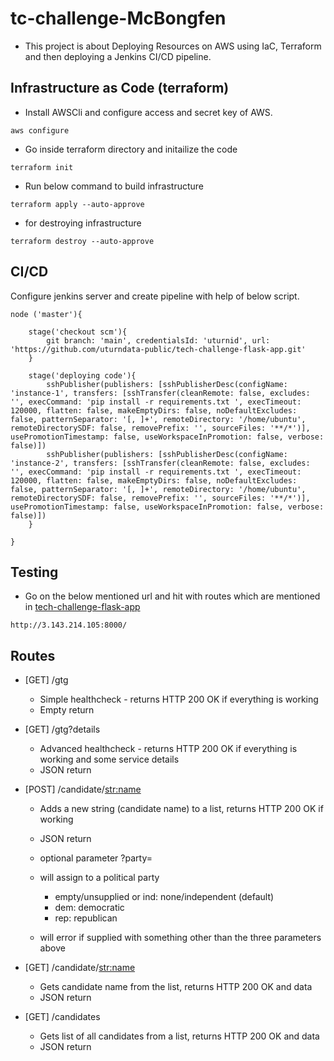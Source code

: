 # tc-challenge-McBongfen

* This project is about Deploying Resources on AWS using IaC, Terraform and then deploying a Jenkins CI/CD pipeline.

## Infrastructure as Code (terraform)

* Install AWSCli and configure access and secret key of AWS.
```
aws configure
```

* Go inside terraform directory and initailize the code

```
terraform init
```

* Run below command to build infrastructure
```
terraform apply --auto-approve
```
* for destroying infrastructure
 ```
 terraform destroy --auto-approve
 ```

## CI/CD

Configure jenkins server and create pipeline with help of below script.

```
node ('master'){

    stage('checkout scm'){
        git branch: 'main', credentialsId: 'uturnid', url: 'https://github.com/uturndata-public/tech-challenge-flask-app.git'
    }
    
    stage('deploying code'){
        sshPublisher(publishers: [sshPublisherDesc(configName: 'instance-1', transfers: [sshTransfer(cleanRemote: false, excludes: '', execCommand: 'pip install -r requirements.txt ', execTimeout: 120000, flatten: false, makeEmptyDirs: false, noDefaultExcludes: false, patternSeparator: '[, ]+', remoteDirectory: '/home/ubuntu', remoteDirectorySDF: false, removePrefix: '', sourceFiles: '**/*')], usePromotionTimestamp: false, useWorkspaceInPromotion: false, verbose: false)])
        sshPublisher(publishers: [sshPublisherDesc(configName: 'instance-2', transfers: [sshTransfer(cleanRemote: false, excludes: '', execCommand: 'pip install -r requirements.txt ', execTimeout: 120000, flatten: false, makeEmptyDirs: false, noDefaultExcludes: false, patternSeparator: '[, ]+', remoteDirectory: '/home/ubuntu', remoteDirectorySDF: false, removePrefix: '', sourceFiles: '**/*')], usePromotionTimestamp: false, useWorkspaceInPromotion: false, verbose: false)])
    }    
    
}
```

## Testing

* Go on the below mentioned url and hit with routes which are mentioned in [tech-challenge-flask-app](https://github.com/uturndata-public/tech-challenge-flask-app)

```
http://3.143.214.105:8000/
```

## Routes

- [GET] /gtg
  - Simple healthcheck - returns HTTP 200 OK if everything is working
  - Empty return

- [GET] /gtg?details
  - Advanced healthcheck - returns HTTP 200 OK if everything is working and some service details
  - JSON return

- [POST] /candidate/<str:name>
  - Adds a new string (candidate name) to a list, returns HTTP 200 OK if working
  - JSON return

  - optional parameter ?party=
  - will assign to a political party
    - empty/unsupplied or ind: none/independent (default)
    - dem: democratic
    - rep: republican
  - will error if supplied with something other than the three parameters above

- [GET] /candidate/<str:name>
  - Gets candidate name from the list, returns HTTP 200 OK and data
  - JSON return

- [GET] /candidates
  - Gets list of all candidates from a list, returns HTTP 200 OK and data
  - JSON return
